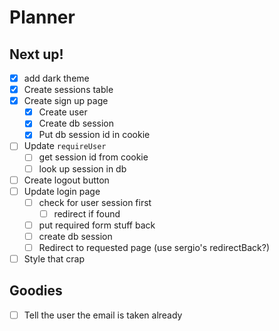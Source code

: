 # Planner

## Next up!

- [x] add dark theme
- [x] Create sessions table
- [x] Create sign up page
  - [x] Create user
  - [x] Create db session
  - [x] Put db session id in cookie
- [ ] Update `requireUser`
  - [ ] get session id from cookie
  - [ ] look up session in db
- [ ] Create logout button
- [ ] Update login page
  - [ ] check for user session first
    - [ ] redirect if found
  - [ ] put required form stuff back
  - [ ] create db session
  - [ ] Redirect to requested page (use sergio's redirectBack?)
- [ ] Style that crap

## Goodies

- [ ] Tell the user the email is taken already
